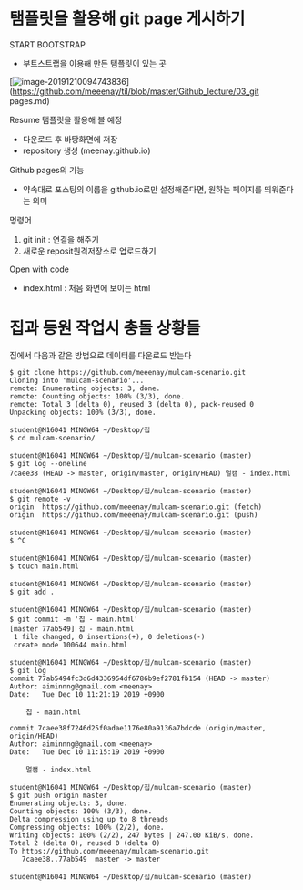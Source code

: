# 탬플릿을 활용해 git page 게시하기

START BOOTSTRAP

- 부트스트랩을 이용해 만든 탬플릿이 있는 곳

[![image-20191210094743836]()](https://github.com/meeenay/til/blob/master/Github_lecture/03_git pages.md)

Resume 탬플릿을 활용해 볼 예정

- 다운로드 후 바탕화면에 저장
- repository 생성 (meenay.github.io)

Github pages의 기능

- 약속대로 포스팅의 이름을 github.io로만 설정해준다면, 원하는 페이지를 띄워준다는 의미

명령어

1. git init : 연결을 해주기
2. 새로운 reposit원격저장소로 업로드하기

Open with code

- index.html : 처음 화면에 보이는 html

# 집과 등원 작업시 충돌 상황들

집에서 다음과 같은 방법으로 데이터를 다운로드 받는다

```
$ git clone https://github.com/meeenay/mulcam-scenario.git
Cloning into 'mulcam-scenario'...
remote: Enumerating objects: 3, done.
remote: Counting objects: 100% (3/3), done.
remote: Total 3 (delta 0), reused 3 (delta 0), pack-reused 0
Unpacking objects: 100% (3/3), done.

student@M16041 MINGW64 ~/Desktop/집
$ cd mulcam-scenario/

student@M16041 MINGW64 ~/Desktop/집/mulcam-scenario (master)
$ git log --oneline
7caee38 (HEAD -> master, origin/master, origin/HEAD) 멀캠 - index.html

student@M16041 MINGW64 ~/Desktop/집/mulcam-scenario (master)
$ git remote -v
origin  https://github.com/meeenay/mulcam-scenario.git (fetch)
origin  https://github.com/meeenay/mulcam-scenario.git (push)

student@M16041 MINGW64 ~/Desktop/집/mulcam-scenario (master)
$ ^C

student@M16041 MINGW64 ~/Desktop/집/mulcam-scenario (master)
$ touch main.html

student@M16041 MINGW64 ~/Desktop/집/mulcam-scenario (master)
$ git add .

student@M16041 MINGW64 ~/Desktop/집/mulcam-scenario (master)
$ git commit -m '집 - main.html'
[master 77ab549] 집 - main.html
 1 file changed, 0 insertions(+), 0 deletions(-)
 create mode 100644 main.html

student@M16041 MINGW64 ~/Desktop/집/mulcam-scenario (master)
$ git log
commit 77ab5494fc3d6d4336954df6786b9ef2781fb154 (HEAD -> master)
Author: aiminnng@gmail.com <meenay>
Date:   Tue Dec 10 11:21:19 2019 +0900

    집 - main.html

commit 7caee38f7246d25f0adae1176e80a9136a7bdcde (origin/master, origin/HEAD)
Author: aiminnng@gmail.com <meenay>
Date:   Tue Dec 10 11:15:19 2019 +0900

    멀캠 - index.html

student@M16041 MINGW64 ~/Desktop/집/mulcam-scenario (master)
$ git push origin master
Enumerating objects: 3, done.
Counting objects: 100% (3/3), done.
Delta compression using up to 8 threads
Compressing objects: 100% (2/2), done.
Writing objects: 100% (2/2), 247 bytes | 247.00 KiB/s, done.
Total 2 (delta 0), reused 0 (delta 0)
To https://github.com/meeenay/mulcam-scenario.git
   7caee38..77ab549  master -> master

student@M16041 MINGW64 ~/Desktop/집/mulcam-scenario (master)
```